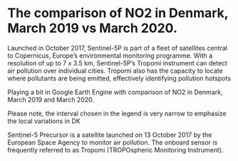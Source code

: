 # The comparison of NO2 in Denmark, March 2019 vs March 2020.

Launched in October 2017, Sentinel-5P is part of a fleet of satellites central to Copernicus, Europe’s environmental monitoring programme. With a resolution of up to 7 x 3.5 km, Sentinel-5P’s Tropomi instrument can detect air pollution over individual cities. Tropomi also has the capacity to locate where pollutants are being emitted, effectively identifying pollution hotspots

Playing a bit in Google Earth Engine with comparison of NO2 in Denmark, March 2019 and March 2020.

Please note, the interval chosen in the legend is very narrow to emphasize the local variations in DK

Sentinel-5 Precursor is a satellite launched on 13 October 2017 by the European Space Agency to monitor air pollution. The onboard sensor is frequently referred to as Tropomi (TROPOspheric Monitoring Instrument).



